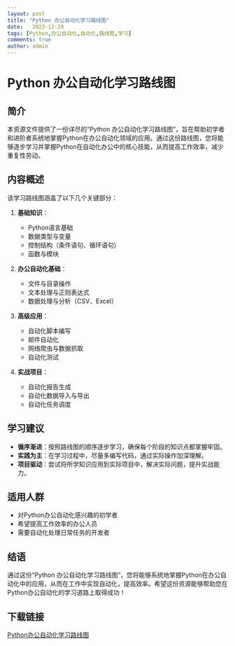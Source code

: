 ```yaml
---
layout: post
title: "Python 办公自动化学习路线图"
date:   2023-12-20
tags: [Python,办公自动化,自动化,路线图,学习]
comments: true
author: admin
---
```

# Python 办公自动化学习路线图

## 简介

本资源文件提供了一份详尽的“Python 办公自动化学习路线图”，旨在帮助初学者和进阶者系统地掌握Python在办公自动化领域的应用。通过这份路线图，您将能够逐步学习并掌握Python在自动化办公中的核心技能，从而提高工作效率，减少重复性劳动。

## 内容概述

该学习路线图涵盖了以下几个关键部分：

1. **基础知识**：
   - Python语言基础
   - 数据类型与变量
   - 控制结构（条件语句、循环语句）
   - 函数与模块

2. **办公自动化基础**：
   - 文件与目录操作
   - 文本处理与正则表达式
   - 数据处理与分析（CSV、Excel）

3. **高级应用**：
   - 自动化脚本编写
   - 邮件自动化
   - 网络爬虫与数据抓取
   - 自动化测试

4. **实战项目**：
   - 自动化报告生成
   - 自动化数据导入与导出
   - 自动化任务调度

## 学习建议

- **循序渐进**：按照路线图的顺序逐步学习，确保每个阶段的知识点都掌握牢固。
- **实践为主**：在学习过程中，尽量多编写代码，通过实际操作加深理解。
- **项目驱动**：尝试将所学知识应用到实际项目中，解决实际问题，提升实战能力。

## 适用人群

- 对Python办公自动化感兴趣的初学者
- 希望提高工作效率的办公人员
- 需要自动化处理日常任务的开发者

## 结语

通过这份“Python 办公自动化学习路线图”，您将能够系统地掌握Python在办公自动化中的应用，从而在工作中实现自动化，提高效率。希望这份资源能够帮助您在Python办公自动化的学习道路上取得成功！

## 下载链接

[Python办公自动化学习路线图](https://pan.quark.cn/s/d7820f80e169)